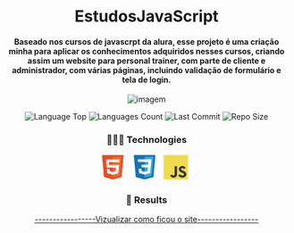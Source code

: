 <div align="center">
  
# EstudosJavaScript
  
<h4>Baseado nos cursos de javascrpt da alura, esse projeto é uma criação minha para aplicar os conhecimentos adquiridos nesses cursos, criando assim um website para personal trainer, com parte de cliente e administrador, com várias páginas, incluindo validação de formulário e tela de login.</h4>
  
<p align="center"><img  src="https://marquesfernandes.com/wp-content/uploads/2020/01/1555172.jpg" width="60%" alt="imagem" >
  
<p>
<!-- Image Shields -->
<img  alt="Language Top"  src="https://img.shields.io/github/languages/top/RickFerreira/EstudosJavaScript">
<img  alt="Languages Count"  src="https://img.shields.io/github/languages/count/RickFerreira/EstudosJavaScript">
<img  alt="Last Commit"  src="https://img.shields.io/github/last-commit/RickFerreira/EstudosJavaScript">
<img  alt="Repo Size"  src="https://img.shields.io/github/repo-size/RickFerreira/EstudosJavaScript">
</a>
</p>

  
### 👨🏻‍💻 Technologies

<img src="https://raw.githubusercontent.com/devicons/devicon/master/icons/html5/html5-original.svg" alt="imagem" width="45"> &nbsp;
<img src="https://raw.githubusercontent.com/devicons/devicon/master/icons/css3/css3-original.svg" alt="imagem" width="45"> &nbsp;
<img src="https://raw.githubusercontent.com/devicons/devicon/master/icons/javascript/javascript-original.svg" alt="imagem" width="45"> &nbsp;

### 👻 Results

<a href="https://rickferreira.github.io/EstudosJavaScript/">-----------------Vizualizar como ficou o site-----------------</a>

</div>
